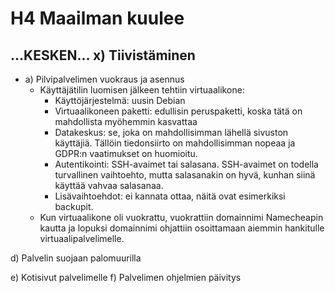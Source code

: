 # H4 Maailman kuulee

## ...KESKEN... x) Tiivistäminen

- a) Pilvipalvelimen vuokraus ja asennus
  - Käyttäjätilin luomisen jälkeen tehtiin virtuaalikone:
    - Käyttöjärjestelmä: uusin Debian
    - Virtuaalikoneen paketti: edullisin peruspaketti, koska tätä on mahdollista myöhemmin kasvattaa
    - Datakeskus: se, joka on mahdollisimman lähellä sivuston käyttäjiä. Tällöin tiedonsiirto on mahdollisimman nopeaa ja GDPR:n vaatimukset on huomioitu.
    - Autentikointi: SSH-avaimet tai salasana. SSH-avaimet on todella turvallinen vaihtoehto, mutta salasanakin on hyvä, kunhan siinä käyttää vahvaa salasanaa.
    - Lisävaihtoehdot: ei kannata ottaa, näitä ovat esimerkiksi backupit.
  - Kun virtuaalikone oli vuokrattu, vuokrattiin domainnimi Namecheapin kautta ja lopuksi domainnimi ohjattiin osoittamaan aiemmin hankitulle virtuaalipalvelimelle.

d) Palvelin suojaan palomuurilla


e) Kotisivut palvelimelle
f) Palvelimen ohjelmien päivitys
